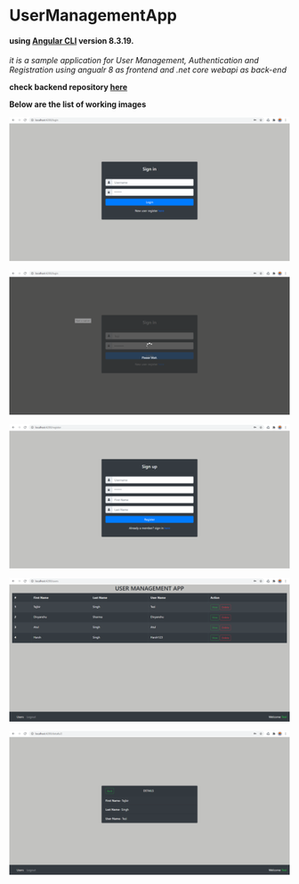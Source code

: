 # UserManagementApp

#### using [Angular CLI](https://github.com/angular/angular-cli) version 8.3.19.

*it is a sample application for User Management, Authentication and Registration using angualr 8 as frontend and .net core webapi as back-end*

**check backend repository [here](https://github.com/TeziTaya/UserManagment-Backend)**

**Below are the list of working images**

<p align="center">
  <img src="https://raw.githubusercontent.com/TeziTaya/UserManagment-Backend/main/UserManagement/Screenshots/frontend1.png" title="user management app">
</p>

<p align="center">
  <img src="https://raw.githubusercontent.com/TeziTaya/UserManagment-Backend/main/UserManagement/Screenshots/frontend2.png" title="user management app">
</p>

<p align="center">
  <img src="https://raw.githubusercontent.com/TeziTaya/UserManagment-Backend/main/UserManagement/Screenshots/frontend3.png" title="user management app">
</p>

<p align="center">
  <img src="https://raw.githubusercontent.com/TeziTaya/UserManagment-Backend/main/UserManagement/Screenshots/frontend4.png" title="user management app">
</p>

<p align="center">
  <img src="https://raw.githubusercontent.com/TeziTaya/UserManagment-Backend/main/UserManagement/Screenshots/frontend5.png" title="user management app">
</p>
